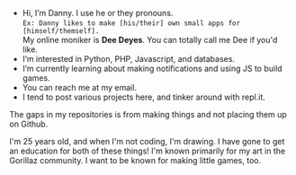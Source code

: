 - Hi, I’m Danny. I use he or they pronouns. <br/>`Ex: Danny likes to make [his/their] own small apps for [himself/themself].` <br/>My online moniker is **Dee Deyes**. You can totally call me Dee if you'd like.
- I’m interested in Python, PHP, Javascript, and databases.
- I’m currently learning about making notifications and using JS to build games.
- You can reach me at my email.
- I tend to post various projects here, and tinker around with repl.it.

The gaps in my repositories is from making things and not placing them up on Github.

I'm 25 years old, and when I'm not coding, I'm drawing. I have gone to get an education for both of these things! I'm known primarily for my art in the Gorillaz community. I want to be known for making little games, too.
